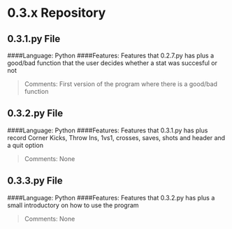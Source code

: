 # 0.3.x Repository
## 0.3.1.py File
####Language: Python
####Features: Features that 0.2.7.py has plus a good/bad function that the user decides whether a stat was succesful or not
> Comments: First version of the program where there is a good/bad function

## 0.3.2.py File
####Language: Python
####Features: Features that 0.3.1.py has plus record Corner Kicks, Throw Ins, 1vs1, crosses, saves, shots and header and a quit option
> Comments: None

## 0.3.3.py File
####Language: Python
####Features: Features that 0.3.2.py has plus a small introductory on how to use the program
> Comments: None



